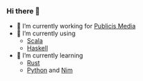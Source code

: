 ### Hi there 👋

- 👯 I’m currently working for [Publicis Media](https://www.publicisgroupe.com/en/services/services-publicis-media-en)
- 🔭 I’m currently using 
  - [Scala](https://www.scala-lang.org/) 
  - [Haskell](https://www.haskell.org/) 
- 🌱 I’m currently learning 
  - [Rust](https://www.rust-lang.org/learn)
  - [Python](https://www.python.org/) and [Nim](https://nim-lang.org/)
